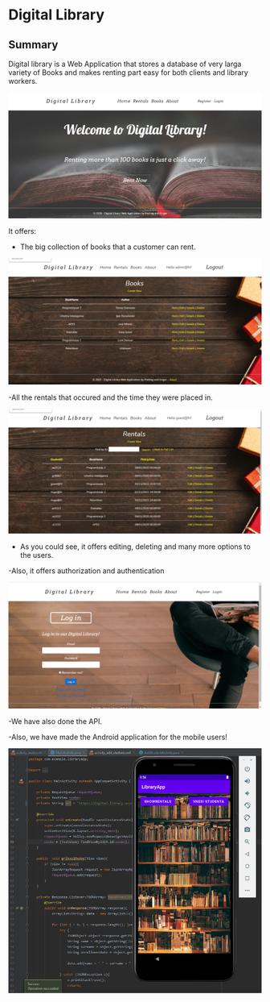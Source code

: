 # Digital Library

## Summary
Digital library is a Web Application that stores a database of very larga variety of Books and makes renting part easy for both clients and library workers.

![Home screen](home.png)

It offers:

- The big collection of books that a customer can rent.

![Books](books.png)

-All the rentals that occured and the time they were placed in.

![Rentals](rentals.png)

- As you could see, it offers editing, deleting and many more options to the users.

-Also, it offers authorization and authentication

![Login](login.png)

-We have also done the API.

-Also, we have made the Android application for the mobile users!

![Android](android.png)

